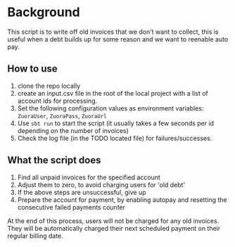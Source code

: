 # Background
This script is to write off old invoices that we don't want to collect, this is useful
when a debt builds up for some reason and we want to reenable auto pay.

## How to use
1. clone the repo locally
1. create an input.csv file in the root of the local project with a list of account ids for processing.
2. Set the following configuration values as environment variables: `ZuoraUser`, `ZuoraPass`, `ZuoraUrl` 
3. Use `sbt run` to start the script (it usually takes a few seconds per id depending on the number of invoices)
4. Check the log file (in the TODO located file) for failures/successes.

## What the script does
1. Find all unpaid invoices for the specified account
2. Adjust them to zero, to avoid charging users for 'old debt'
3. If the above steps are unsuccessful, give up
4. Prepare the account for payment, by enabling autopay and resetting the consecutive failed payments counter

At the end of this process, users will not be charged for any old invoices. They will be automatically charged their next scheduled payment on their regular billing date.
